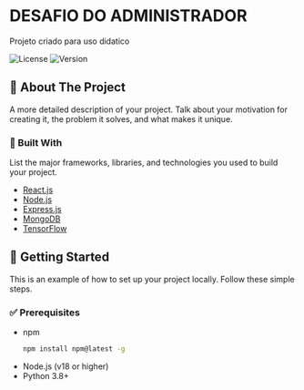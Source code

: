 # DESAFIO DO ADMINISTRADOR

Projeto criado para uso didatico

![License](https://img.shields.io/badge/license-MIT-blue.svg)
![Version](https://img.shields.io/badge/version-1.0.0-green.svg)

## 📖 About The Project

A more detailed description of your project. Talk about your motivation for creating it, the problem it solves, and what makes it unique.

### 🚀 Built With

List the major frameworks, libraries, and technologies you used to build your project.

*   [React.js](https://reactjs.org/)
*   [Node.js](https://nodejs.org/)
*   [Express.js](https://expressjs.com/)
*   [MongoDB](https://www.mongodb.com/)
*   [TensorFlow](https://www.tensorflow.org/)

## 🏁 Getting Started

This is an example of how to set up your project locally. Follow these simple steps.

### ✅ Prerequisites


*   npm
    ```sh
    npm install npm@latest -g
    ```
*   Node.js (v18 or higher)
*   Python 3.8+

